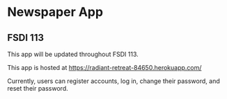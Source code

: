 # Newspaper App
## FSDI 113

This app will be updated throughout FSDI 113.

This app is hosted at <https://radiant-retreat-84650.herokuapp.com/>

Currently, users can register accounts, log in, change their password, and reset their password.